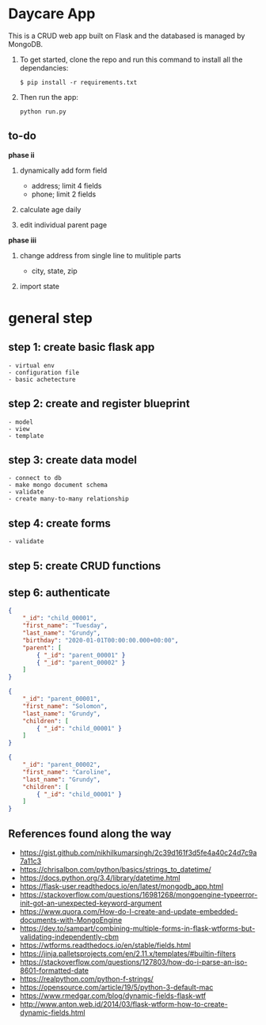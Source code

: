 # Daycare App
This is a CRUD web app built on Flask and the databased is managed by MongoDB.

1. To get started, clone the repo and run this command to install all the dependancies:

	`$ pip install -r requirements.txt`

2. Then run the app:

	`python run.py`

## to-do
__phase ii__

1. dynamically add form field
	- address; limit 4 fields
	- phone; limit 2 fields

2. calculate age daily

3. edit individual parent page

__phase iii__

1. change address from single line to mulitiple parts
	- city, state, zip

2. import state

# general step
## step 1: create basic flask app
	- virtual env
	- configuration file
	- basic achetecture

## step 2: create and register blueprint
	- model
	- view
	- template

## step 3: create data model
	- connect to db
	- make mongo document schema
	- validate
	- create many-to-many relationship

## step 4: create forms
	- validate

## step 5: create CRUD functions

## step 6: authenticate



```json
{
	"_id": "child_00001",
	"first_name": "Tuesday",
	"last_name": "Grundy",
	"birthday": "2020-01-01T00:00:00.000+00:00",
	"parent": [
		{ "_id": "parent_00001" }
		{ "_id": "parent_00002" }
	]
}

{
	"_id": "parent_00001",
	"first_name": "Solomon",
	"last_name": "Grundy",
	"children": [
		{ "_id": "child_00001" }
	]
}

{
	"_id": "parent_00002",
	"first_name": "Caroline",
	"last_name": "Grundy",
	"children": [
		{ "_id": "child_00001" }
	]
}
```

## References found along the way
- https://gist.github.com/nikhilkumarsingh/2c39d161f3d5fe4a40c24d7c9a7a11c3
- https://chrisalbon.com/python/basics/strings_to_datetime/
- https://docs.python.org/3.4/library/datetime.html
- https://flask-user.readthedocs.io/en/latest/mongodb_app.html
- https://stackoverflow.com/questions/16981268/mongoengine-typeerror-init-got-an-unexpected-keyword-argument
- https://www.quora.com/How-do-I-create-and-update-embedded-documents-with-MongoEngine
- https://dev.to/sampart/combining-multiple-forms-in-flask-wtforms-but-validating-independently-cbm
- https://wtforms.readthedocs.io/en/stable/fields.html
- https://jinja.palletsprojects.com/en/2.11.x/templates/#builtin-filters
- https://stackoverflow.com/questions/127803/how-do-i-parse-an-iso-8601-formatted-date
- https://realpython.com/python-f-strings/
- https://opensource.com/article/19/5/python-3-default-mac
- https://www.rmedgar.com/blog/dynamic-fields-flask-wtf
- http://www.anton.web.id/2014/03/flask-wtform-how-to-create-dynamic-fields.html